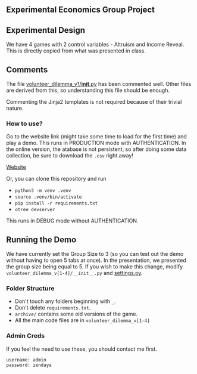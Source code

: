 ## Experimental Economics Group Project

## Experimental Design

We have 4 games with 2 control variables - Altruism and Income Reveal. This is directly copied from what was presented in class.


## Comments

The file [volunteer_dilemma_v1/__init__.py](volunteer_dilemma_v4/__init__.py) has been commented well. Other files are derived from this, so understanding this file should be enough.

Commenting the Jinja2 templates is not required because of their trivial nature.

### How to use?
Go to the website link (might take some time to load for the first time) and play a demo. This runs in PRODUCTION mode with AUTHENTICATION. In the online version, the atabase is not persistent, so after doing some data collection, be sure to download the `.csv` right away!

[Website](https://exp-econ.onrender.com)

Or, you can clone this repository and run 
+ `python3 -m venv .venv`
+ `source .venv/bin/activate`
+ `pip install -r requirements.txt`
+ `otree devserver`

This runs in DEBUG mode without AUTHENTICATION.

## Running the Demo
We have currently set the Group Size to 3 (so you can test out the demo without having to open 5 tabs at once). In the presentation, we presented the group size being equal to 5. If you wish to make this change, modify `volunteer_dilemma_v[1-4]/__init__.py` and [settings.py](settings.py).

### Folder Structure
- Don't touch any folders beginning with `_`.
- Don't delete `requirements.txt`.
- `archive/` contains some old versions of the game.
- All the main code files are in `volunteer_dilemma_v[1-4]`

### Admin Creds

If you feel the need to use these, you should contact me first.

```
username: admin
password: zendaya
```
